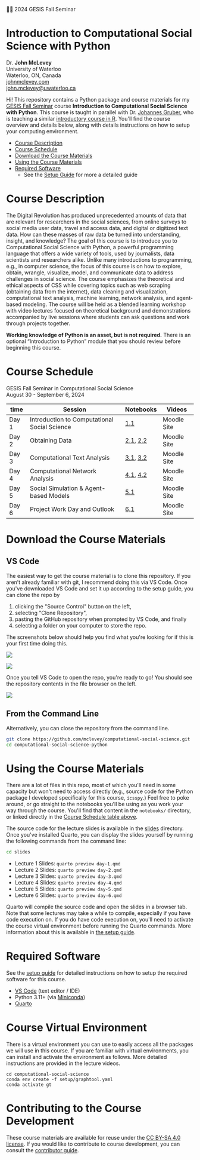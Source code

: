 🤗🤗 2024 GESIS Fall Seminar

# Introduction to Computational Social Science with Python

Dr. **John McLevey**<br>University of Waterloo<br>Waterloo, ON, Canada<br>[johnmclevey.com](https://www.johnmclevey.com)<br><john.mclevey@uwaterloo.ca>

Hi! This repository contains a Python package and course materials for my [GESIS Fall Seminar](https://www.gesis.org/en/gesis-training/what-we-offer/fall-seminar-in-computational-social-science) course **Introduction to Computational Social Science with Python**. This course is taught in parallel with Dr. [Johannes Gruber](https://www.johannesbgruber.eu), who is teaching a similar [introductory course in R](https://github.com/JBGruber/computational-social-science-r/tree/main). You'll find the course overview and details below, along with details instructions on how to setup your computing environment.

- [Course Description](#course-description)
- [Course Schedule](#course-schedule)
- [Download the Course Materials](#download-the-course-materials)
- [Using the Course Materials](#using-the-course-materials)
- [Required Software](#required-software)
  - See the [Setup Guide](setup/setup-guide.md) for more a detailed guide

# Course Description

The Digital Revolution has produced unprecedented amounts of data that are relevant for researchers in the social sciences, from online surveys to social media user data, travel and access data, and digital or digitized text data. How can these masses of raw data be turned into understanding, insight, and knowledge? The goal of this course is to introduce you to Computational Social Science with Python, a powerful programming language that offers a wide variety of tools, used by journalists, data scientists and researchers alike. Unlike many introductions to programming, e.g., in computer science, the focus of this course is on how to explore, obtain, wrangle, visualize, model, and communicate data to address challenges in social science. The course emphasizes the theoretical and ethical aspects of CSS while covering topics such as web scraping (obtaining data from the internet), data cleaning and visualization, computational text analysis, machine learning, network analysis, and agent-based modeling. The course will be held as a blended learning workshop with video lectures focused on theoretical background and demonstrations accompanied by live sessions where students can ask questions and work through projects together.

**Working knowledge of Python is an asset, but is not required.** There is an optional “Introduction to Python” module that you should review before beginning this course.

# Course Schedule

GESIS Fall Seminar in Computational Social Science<br>
August 30 - September 6, 2024

| time  | Session                                      | Notebooks                                                                                                                        | Videos      |
| ----- | -------------------------------------------- | -------------------------------------------------------------------------------------------------------------------------------- | ----------- |
| Day 1 | Introduction to Computational Social Science | [1.1](notebooks/2024-GESIS-1-setup.qmd)                                                                                          | Moodle Site |
| Day 2 | Obtaining Data                               | [2.1](notebooks/2024-GESIS-2-1-obtaining-data-scraping.qmd), [2.2](notebooks/2024-GESIS-2-2-obtaining-data-apis.qmd)             | Moodle Site |
| Day 3 | Computational Text Analysis                  | [3.1](notebooks/2024-GESIS-3-1-text-analysis-foundations.qmd), [3.2](notebooks/2024-GESIS-3-2-text-analysis-transformers.qmd)    | Moodle Site |
| Day 4 | Computational Network Analysis               | [4.1](notebooks/2024-GESIS-4-1-network-analysis-political-blogs.qmd), [4.2](notebooks/2024-GESIS-4-2-network-analysis-enron.qmd) | Moodle Site |
| Day 5 | Social Simulation & Agent-based Models       | [5.1](notebooks/2024-GESIS-5-1-abms.qmd)                                                                                         | Moodle Site |
| Day 6 | Project Work Day and Outlook                 | [6.1](notebooks/2024-GESIS-6-1-project.qmd)                                                                                      | Moodle Site |

# Download the Course Materials

## VS Code

The easiest way to get the course material is to clone this repository. If you aren’t already familiar with git, I recommend doing this via VS Code. Once you've downloaded VS Code and set it up according to the setup guide, you can clone the repo by

1. clicking the "Source Control" button on the left,
2. selecting "Clone Repository",
3. pasting the GitHub repository when prompted by VS Code, and finally
4. selecting a folder on your computer to store the repo.

The screenshots below should help you find what you're looking for if this is your first time doing this.

![](setup/vs-code-clone-1.png)

![](setup/vs-code-clone-2.png)

Once you tell VS Code to open the repo, you're ready to go! You should see the repository contents in the file browser on the left.

![](setup/vs-code-clone-3.png)

## From the Command Line

Alternatively, you can close the repository from the command line.

```zsh
git clone https://github.com/mclevey/computational-social-science.git
cd computational-social-science-python
```

# Using the Course Materials

There are a lot of files in this repo, most of which you'll need in some capacity but won't need to access directly (e.g., source code for the Python package I developed specifically for this course, `icsspy`.) Feel free to poke around, or go straight to the notebooks you'll be using as you work your way through the course. You'll find that content in the `notebooks/` directory, or linked directly in the [Course Schedule table above](#course-schedule).

The source code for the lecture slides is available in the [slides](slides) directory. Once you've installed Quarto, you can display the slides yourself by running the following commands from the command line:

```zsh
cd slides
```

- Lecture 1 Slides: `quarto preview day-1.qmd`
- Lecture 2 Slides: `quarto preview day-2.qmd`
- Lecture 3 Slides: `quarto preview day-3.qmd`
- Lecture 4 Slides: `quarto preview day-4.qmd`
- Lecture 5 Slides: `quarto preview day-5.qmd`
- Lecture 6 Slides: `quarto preview day-6.qmd`

Quarto will compile the source code and open the slides in a browser tab. Note that some lectures may take a while to compile, especially if you have code execution on. If you do have code execution on, you'll need to activate the course virtual environment before running the Quarto commands. More information about this is available in [the setup guide](notebooks/2024-GESIS-1-setup.qmd).

# Required Software

See the [setup guide](notebooks/2024-GESIS-1-setup.qmd) for detailed instructions on how to setup the required software for this course.

- [VS Code](https://code.visualstudio.com) (text editor / IDE)
- Python 3.11+ (via [Miniconda](https://docs.anaconda.com/miniconda/))
- [Quarto](https://quarto.org)

# Course Virtual Environment

There is a virtual environment you can use to easily access all the packages we will use in this course. If you are familiar with virtual environments, you can install and activate the environment as follows. More detailed instructions are provided in the lecture videos.

```{zsh}
cd computational-social-science
conda env create -f setup/graphtool.yaml
conda activate gt
```

# Contributing to the Course Development

These course materials are available for reuse under the [CC BY-SA 4.0 license](LICENSE). If you would like to contribute to course development, you can consult the [contributor guide](setup/contributor-guide.md).
